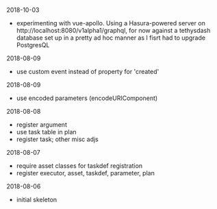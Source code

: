 2018-10-03

- experimenting with vue-apollo.
  Using a Hasura-powered server on http://localhost:8080/v1alpha1/graphql,
  for now against a tethysdash database set up in a pretty ad hoc manner
  as I fisrt had to upgrade PostgresQL

2018-08-09

- use custom event instead of property for 'created'

2018-08-09

- use encoded parameters (encodeURIComponent)

2018-08-08

- register argument
- use task table in plan
- register task; other misc adjs

2018-08-07

- require asset classes for taskdef registration
- register executor, asset, taskdef, parameter, plan

2018-08-06

- initial skeleton
